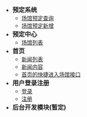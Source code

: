 * <strong><font size="3">预定系统</font></strong>
    * [场馆预定查询](/reserve/get.md)
    * [场馆预定新增](/reserve/post.md)
* <strong><font size="3">预定中心</font></strong>
    * [场馆列表](/gymlist.md)      
* <strong><font size="3">首页</font></strong>
    * [新闻列表](/news/新闻列表get)
	* [新闻内容](/news/新闻内容get)
	* [首页的快捷进入场馆接口]()	
* <strong><font size="3">用户登录注册</font></strong>
    * [登录](/user/登录)
	* [注册](/user/注册)
* <strong><font size="3">后台开发模块(暂定)</font></strong>




